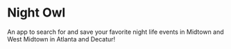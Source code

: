 <h1>Night Owl</h1>

<p>An app to search for and save your favorite night life events in Midtown and West Midtown in Atlanta and Decatur! </p>

